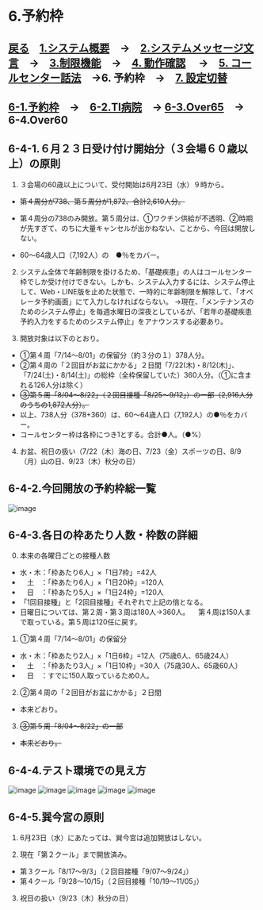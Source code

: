 # 6.予約枠  
## [戻る](https://github.com/78tch/VaccineYoyaku)　[1.システム概要](https://github.com/78tch/VaccineYoyaku/blob/main/1About/1-1About.md)　→　[2.システムメッセージ文言](https://github.com/78tch/VaccineYoyaku/blob/main/2SystemMessage/2-0Messages.md)　→　[3.制限機能](https://github.com/78tch/VaccineYoyaku/blob/main/3Limit/3-1Limit.md)　→　[4. 動作確認](https://github.com/78tch/VaccineYoyaku/blob/main/4Check/4-1Check.md) 　→　[5. コールセンター話法](https://github.com/78tch/VaccineYoyaku/blob/main/5Callcenter/5-1Callcenter.md)　→6. 予約枠　→　[7. 設定切替](https://github.com/78tch/VaccineYoyaku/blob/main/7Operation/7-1Operation.md)  
## [6-1.予約枠](https://github.com/78tch/VaccineYoyaku/blob/main/6Timetable/6-1Timetable.md)　→　[6-2.TI病院](https://github.com/78tch/VaccineYoyaku/blob/main/6Timetable/6-2TIHP.md)　→ [6-3.Over65](https://github.com/78tch/VaccineYoyaku/blob/main/6Timetable/6-4Over60.md)　→　6-4.Over60  

## 6-4-1.６月２３日受け付け開始分（３会場６０歳以上）の原則  
1. ３会場の60歳以上について、受付開始は6月23日（水）９時から。  
* ~~第４周分が738、第５周分が1,872、合計2,610人分。~~
* 第４周分の738のみ開放。第５周分は、①ワクチン供給が不透明、②時期が先すぎて、のちに大量キャンセルが出かねない、ことから、今回は開放しない。

* 60～64歳人口（7,192人）の　●％をカバー。

2. システム全体で年齢制限を掛けるため、「基礎疾患」の人はコールセンター枠でしか受け付けできない。しかも、システム入力するには、システム停止して、Web・LINE版を止めた状態で、一時的に年齢制限を解除して、「オペレータ予約画面」にて入力しなければならない。
→現在、「メンテナンスのためのシステム停止」を毎週水曜日の深夜としているが、「若年の基礎疾患予約入力をするためのシステム停止」をアナウンスする必要あり。

3. 開放対象は以下のとおり。
* ①第４周「7/14〜8/01」の保留分（約３分の１）378人分。  
* ②第４周の「２回目がお盆にかかる」２日間「7/22(木)・8/12(木)」、「7/24(土)・8/14(土)」の総枠（全枠保留していた）360人分。（①に含まれる126人分は除く）  
* ~~③第５周「8/04〜8/22」（２回目接種「8/25〜9/12」）の一部（2,916人分のうちの1,872人分）。~~
* 以上、738人分（378+360）は、60～64歳人口（7,192人）の●％をカバー。
* コールセンター枠は各枠につき1とする。合計●人。（●%）

4. お盆、祝日の扱い（7/22（木）海の日、7/23（金）スポーツの日、8/9（月）山の日、9/23（木）秋分の日）

## 6-4-2.今回開放の予約枠総一覧
<img src="data\20210623\Center1.png" alt="image">  

## 6-4-3.各日の枠あたり人数・枠数の詳細
0. 本来の各曜日ごとの接種人数
* 水・木：「枠あたり6人」×「1日7枠」=42人
* 　土　：「枠あたり6人」×「1日20枠」=120人
* 　日　：「枠あたり5人」×「1日24枠」=120人
* 「1回目接種」と「2回目接種」それぞれで上記の倍となる。
* 日曜日については、第２周・第３周は180人→360人。
　第４周は150人まで取っている。第５周は120任に戻す。

1. ①第４周「7/14～8/01」の保留分
* 水・木：「枠あたり2人」×「1日6枠」=12人（75歳6人、65歳24人）
* 　土　：「枠あたり3人」×「1日10枠」=30人（75歳30人、65歳60人）
* 　日　：すでに150人取っているため0人。

2. ②第４周の「２回目がお盆にかかる」２日間
* 本来どおり。

3. ~~③第５周「8/04〜8/22」の一部~~
* ~~本来どおり。~~

## 6-4-4.テスト環境での見え方
<img src="data\20210623\Center2.png" alt="image">  
<img src="data\20210623\Center3.png" alt="image">  
<img src="data\20210623\Center4.png" alt="image">  
<img src="data\20210623\Center5.png" alt="image">  
<img src="data\20210623\Center6.png" alt="image">  

## 6-4-5.巽今宮の原則
1. 6月23日（水）にあたっては、巽今宮は追加開放はしない。

2. 現在「第２クール」まで開放済み。
* 第３クール「8/17～9/3」（２回目接種「9/07〜9/24」）
* 第４クール「9/28～10/15」（２回目接種「10/19〜11/05」）

3. 祝日の扱い（9/23（木）秋分の日）

